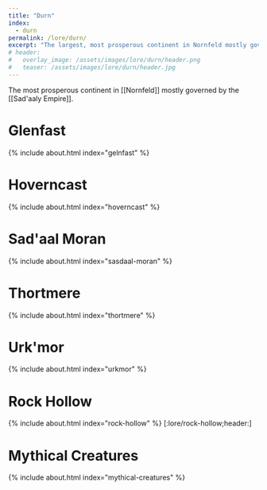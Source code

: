 ```yaml
---
title: "Durn"
index:
  - durn
permalink: /lore/durn/
excerpt: "The largest, most prosperous continent in Nornfeld mostly governed by the Sad'aaly Empire."
# header:
#   overlay_image: /assets/images/lore/durn/header.png
#   teaser: /assets/images/lore/durn/header.jpg
---
```

The most prosperous continent in [[Nornfeld]] mostly governed by the [[Sad'aaly Empire]].

# Glenfast
{% include about.html index="gelnfast" %}

# Hoverncast
{% include about.html index="hoverncast" %}

# Sad'aal Moran
{% include about.html index="sasdaal-moran" %}

# Thortmere
{% include about.html index="thortmere" %}

# Urk'mor
{% include about.html index="urkmor" %}

# Rock Hollow
{% include about.html index="rock-hollow" %}
[:lore/rock-hollow;header:]

# Mythical Creatures
{% include about.html index="mythical-creatures" %}
